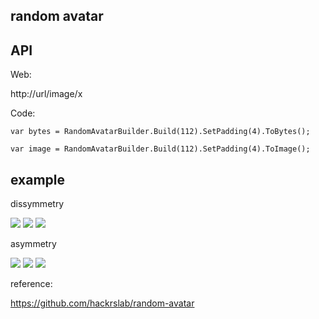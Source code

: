 ## random avatar


## API

Web:

http://url/image/x

Code:

`var bytes = RandomAvatarBuilder.Build(112).SetPadding(4).ToBytes();`

`var image = RandomAvatarBuilder.Build(112).SetPadding(4).ToImage();`


## example

dissymmetry

![](https://raw.githubusercontent.com/chsword/random-avatar/master/example/1.png)
![](https://raw.githubusercontent.com/chsword/random-avatar/master/example/3.png)
![](https://raw.githubusercontent.com/chsword/random-avatar/master/example/4.png)

asymmetry

![](https://raw.githubusercontent.com/chsword/random-avatar/master/example/5.png)
![](https://raw.githubusercontent.com/chsword/random-avatar/master/example/6.png)
![](https://raw.githubusercontent.com/chsword/random-avatar/master/example/7.png)

reference:

https://github.com/hackrslab/random-avatar
